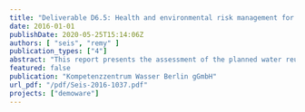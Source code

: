 ```yaml
---
title: "Deliverable D6.5: Health and environmental risk management for the operation of the greenfield demo site"
date: 2016-01-01
publishDate: 2020-05-25T15:14:06Z
authors: [ "seis", "remy" ]
publication_types: ["4"]
abstract: "This report presents the assessment of the planned water reuse scheme at Le Jaunay reservoir (Vendée) in its potential risks for human health and ecosystems, and also in its overall environmental impacts. Methods of risk assessment (quantitative microbial and chemical risk assessment) and Life Cycle Assessment are used to characterize the potential hazards associated with the use of reclaimed water, but also the environmental benefits compared to other options for additional drinking water supply. The assessments show that water reuse can be operated without unacceptable risks for humans and the environment, and that it is competitive to other options of water supply in its energy demand and greenhouse gas emissions. Data quality should be improved in a demonstrator phase to validate the outcomes of this first assessment."
featured: false
publication: "Kompetenzzentrum Wasser Berlin gGmbH"
url_pdf: "/pdf/Seis-2016-1037.pdf"
projects: ["demoware"]
---
```


